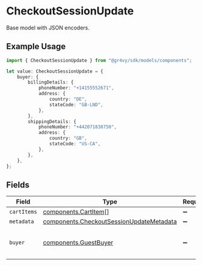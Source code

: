 # CheckoutSessionUpdate

Base model with JSON encoders.

## Example Usage

```typescript
import { CheckoutSessionUpdate } from "@gr4vy/sdk/models/components";

let value: CheckoutSessionUpdate = {
    buyer: {
        billingDetails: {
            phoneNumber: "+14155552671",
            address: {
                country: "DE",
                stateCode: "GB-LND",
            },
        },
        shippingDetails: {
            phoneNumber: "+442071838750",
            address: {
                country: "GB",
                stateCode: "US-CA",
            },
        },
    },
};
```

## Fields

| Field                                                                                                | Type                                                                                                 | Required                                                                                             | Description                                                                                          |
| ---------------------------------------------------------------------------------------------------- | ---------------------------------------------------------------------------------------------------- | ---------------------------------------------------------------------------------------------------- | ---------------------------------------------------------------------------------------------------- |
| `cartItems`                                                                                          | [components.CartItem](../../models/components/cartitem.md)[]                                         | :heavy_minus_sign:                                                                                   | N/A                                                                                                  |
| `metadata`                                                                                           | [components.CheckoutSessionUpdateMetadata](../../models/components/checkoutsessionupdatemetadata.md) | :heavy_minus_sign:                                                                                   | N/A                                                                                                  |
| `buyer`                                                                                              | [components.GuestBuyer](../../models/components/guestbuyer.md)                                       | :heavy_minus_sign:                                                                                   | Request body for creating a new buyer                                                                |